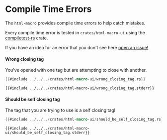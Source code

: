# Compile Time Errors

The `html-macro` provides compile time errors to help catch mistakes.

Every compile time error is tested in `crates/html-macro-ui` using the [compiletest-rs](https://github.com/laumann/compiletest-rs)
crate.

If you have an idea for an error that you don't see here [open an issue!](https://github.com/chinedufn/percy/issues/new)

#### Wrong closing tag

You've opened with one tag but are attempting to close with another.

```rust
{{#include ../../../crates/html-macro-ui/wrong_closing_tag.rs}}
```

```
{{#include ../../../crates/html-macro-ui/wrong_closing_tag.stderr}}
```

#### Should be self closing tag

The tag that you are trying to use is a self closing tagl

```rust
{{#include ../../../crates/html-macro-ui/should_be_self_closing_tag.rs}}
```

```
{{#include ../../../crates/html-macro-ui/should_be_self_closing_tag.stderr}}
```
